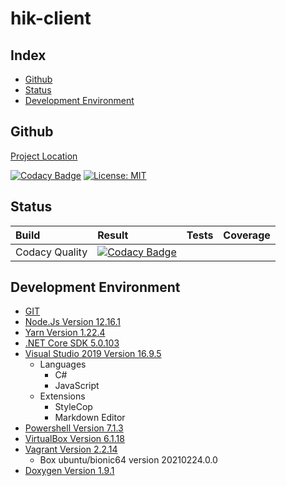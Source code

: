 # hik-client

## Index

- [Github](#github)
- [Status](#status)
- [Development Environment](#development-environment)

<a name="github"></a>

## Github

[Project Location](https://github.com/louisnayegon/hik-client)

[![Codacy Badge](https://api.codacy.com/project/badge/Grade/2e8bd616de1741eda73e4d28501d48ef)](https://app.codacy.com/gh/SimplyCodeUK/hik-client?utm_source=github.com&utm_medium=referral&utm_content=SimplyCodeUK/hik-client&utm_campaign=Badge_Grade_Settings)
[![License: MIT](https://img.shields.io/badge/License-MIT-green.svg)](./LICENSE.md)

<a name="status"></a>

## Status

| Build                 | Result | Tests | Coverage |
| :----                 | :----- | :---- | :------- |
| Codacy Quality        | [![Codacy Badge](https://app.codacy.com/project/badge/Grade/a54a5c84bf894d0b87ca6f549cbd6e7f)](https://www.codacy.com/gh/louisnayegon/hik-client/dashboard?utm_source=github.com&amp;utm_medium=referral&amp;utm_content=louisnayegon/hik-client&amp;utm_campaign=Badge_Grade) | | |

<a name="development-environment"></a>

## Development Environment

- [GIT](https://git-scm.com/)
- [Node.Js Version 12.16.1](https://nodejs.org/)
- [Yarn Version 1.22.4](https://yarnpkg.com/)
- [.NET Core SDK 5.0.103](https://dotnet.microsoft.com/)
- [Visual Studio 2019 Version 16.9.5](https://www.visualstudio.com/)
  - Languages
    - C#
    - JavaScript
  - Extensions
    - StyleCop
    - Markdown Editor
- [Powershell Version 7.1.3](https://docs.microsoft.com/en-us/powershell/)
- [VirtualBox Version 6.1.18](https://www.virtualbox.org/)
- [Vagrant Version 2.2.14](https://www.vagrantup.com/)
  - Box ubuntu/bionic64 version 20210224.0.0
- [Doxygen Version 1.9.1](https://www.doxygen.nl/)
